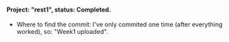 #### Project: "rest1", status: Completed.
- Where to find the commit: I've only commited one time (after everything worked), so: "Week1 uploaded".
